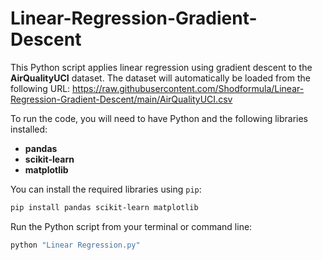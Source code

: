 # Linear-Regression-Gradient-Descent

This Python script applies linear regression using gradient descent to the **AirQualityUCI** dataset. The dataset will automatically be loaded from the following URL:
https://raw.githubusercontent.com/Shodformula/Linear-Regression-Gradient-Descent/main/AirQualityUCI.csv

To run the code, you will need to have Python and the following libraries installed:

- **pandas**
- **scikit-learn**
- **matplotlib**

You can install the required libraries using `pip`:

```bash
pip install pandas scikit-learn matplotlib
```

Run the Python script from your terminal or command line:
```bash
python "Linear Regression.py"